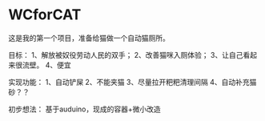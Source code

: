 # WCforCAT

这是我的第一个项目，准备给猫做一个自动猫厕所。

目标：
	1、解放被奴役劳动人民的双手；
	2、改善猫咪入厕体验；
	3、让自己看起来很流壁。
	4、便宜
	
实现功能：
	1、自动铲屎
	2、不能夹猫
	3、尽量拉开粑粑清理间隔
	4、自动补充猫砂？？
	
初步想法：
基于auduino，现成的容器+微小改造
